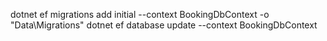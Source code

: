 dotnet ef migrations add initial --context BookingDbContext -o "Data\Migrations"
dotnet ef database update --context BookingDbContext
